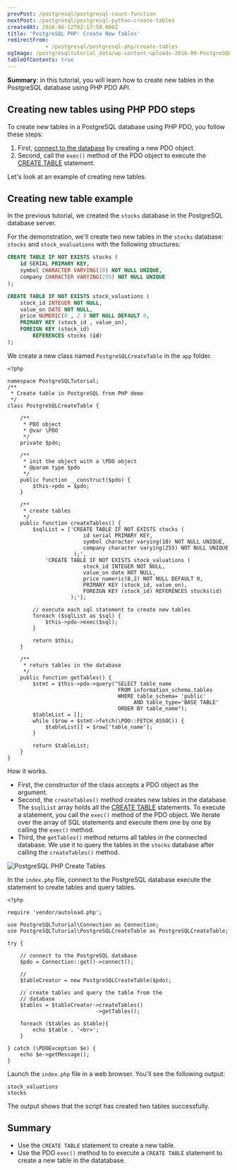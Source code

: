 ```yaml
---
prevPost: /postgresql/postgresql-count-function
nextPost: /postgresql/postgresql-python-create-tables
createdAt: 2016-06-12T02:17:58.000Z
title: 'PostgreSQL PHP: Create New Tables'
redirectFrom: 
            - /postgresql/postgresql-php/create-tables
ogImage: /postgresqltutorial_data/wp-content-uploads-2016-06-PostgreSQL-PHP-Create-Tables.png
tableOfContents: true
---
```


**Summary**: in this tutorial, you will learn how to create new tables in the PostgreSQL database using PHP PDO API.

## Creating new tables using PHP PDO steps

To create new tables in a PostgreSQL database using PHP PDO, you follow these steps:

1. First, [connect to the database](/postgresql/postgresql-php/connect) by creating a new PDO object.
2. Second, call the `exec()` method of the PDO object to execute the [CREATE TABLE](/postgresql/postgresql-create-table) statement.

Let's look at an example of creating new tables.

## Creating new table example

In the previous tutorial, we created the `stocks` database in the PostgreSQL database server.

For the demonstration, we'll create two new tables in the `stocks` database: `stocks` and `stock_evaluations` with the following structures:

```sql
CREATE TABLE IF NOT EXISTS stocks (
    id SERIAL PRIMARY KEY,
    symbol CHARACTER VARYING(10) NOT NULL UNIQUE,
    company CHARACTER VARYING(255) NOT NULL UNIQUE
);
```

```sql
CREATE TABLE IF NOT EXISTS stock_valuations (
    stock_id INTEGER NOT NULL,
    value_on DATE NOT NULL,
    price NUMERIC(8 , 2 ) NOT NULL DEFAULT 0,
    PRIMARY KEY (stock_id , value_on),
    FOREIGN KEY (stock_id)
        REFERENCES stocks (id)
);
```

We create a new class named `PostgreSQLCreateTable` in the `app` folder.

```
<?php

namespace PostgreSQLTutorial;
/**
 * Create table in PostgreSQL from PHP demo
 */
class PostgreSQLCreateTable {

    /**
     * PDO object
     * @var \PDO
     */
    private $pdo;

    /**
     * init the object with a \PDO object
     * @param type $pdo
     */
    public function __construct($pdo) {
        $this->pdo = $pdo;
    }

    /**
     * create tables
     */
    public function createTables() {
        $sqlList = ['CREATE TABLE IF NOT EXISTS stocks (
                        id serial PRIMARY KEY,
                        symbol character varying(10) NOT NULL UNIQUE,
                        company character varying(255) NOT NULL UNIQUE
                     );',
            'CREATE TABLE IF NOT EXISTS stock_valuations (
                        stock_id INTEGER NOT NULL,
                        value_on date NOT NULL,
                        price numeric(8,2) NOT NULL DEFAULT 0,
                        PRIMARY KEY (stock_id, value_on),
                        FOREIGN KEY (stock_id) REFERENCES stocks(id)
                    );'];

        // execute each sql statement to create new tables
        foreach ($sqlList as $sql) {
            $this->pdo->exec($sql);
        }

        return $this;
    }

    /**
     * return tables in the database
     */
    public function getTables() {
        $stmt = $this->pdo->query("SELECT table_name
                                   FROM information_schema.tables
                                   WHERE table_schema= 'public'
                                        AND table_type='BASE TABLE'
                                   ORDER BY table_name");
        $tableList = [];
        while ($row = $stmt->fetch(\PDO::FETCH_ASSOC)) {
            $tableList[] = $row['table_name'];
        }

        return $tableList;
    }
}
```

How it works.

- First, the constructor of the class accepts a PDO object as the argument.
- Second, the `createTables()` method creates new tables in the database. The `$sqlList` array holds all the [CREATE TABLE](/postgresql/postgresql-create-table) statements. To execute a statement, you call the `exec()` method of the PDO object. We iterate over the array of SQL statements and execute them one by one by calling the `exec()` method.
- Third, the `getTables()` method returns all tables in the connected database. We use it to query the tables in the `stocks` database after calling the `createTables()` method.

![PostgreSQL PHP Create Tables](/postgresqltutorial_data/wp-content-uploads-2016-06-PostgreSQL-PHP-Create-Tables.png)

In the `index.php` file, connect to the PostgreSQL database execute the statement to create tables and query tables.

```
<?php

require 'vendor/autoload.php';

use PostgreSQLTutorial\Connection as Connection;
use PostgreSQLTutorial\PostgreSQLCreateTable as PostgreSQLCreateTable;

try {

    // connect to the PostgreSQL database
    $pdo = Connection::get()->connect();

    //
    $tableCreator = new PostgreSQLCreateTable($pdo);

    // create tables and query the table from the
    // database
    $tables = $tableCreator->createTables()
                            ->getTables();

    foreach ($tables as $table){
        echo $table . '<br>';
    }

} catch (\PDOException $e) {
    echo $e->getMessage();
}
```

Launch the `index.php` file in a web browser. You'll see the following output:

```
stock_valuations
stocks
```

The output shows that the script has created two tables successfully.

## Summary

- Use the `CREATE TABLE` statement to create a new table.
- Use the PDO `exec()` method to to execute a `CREATE TABLE` statement to create a new table in the datatabase.
